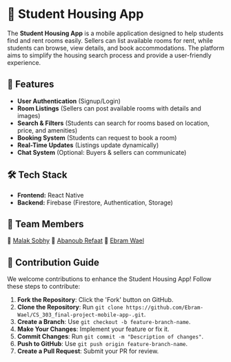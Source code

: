 # 📱 Student Housing App  
The **Student Housing App** is a mobile application designed to help students find and rent rooms easily. Sellers can list available rooms for rent, while students can browse, view details, and book accommodations. The platform aims to simplify the housing search process and provide a user-friendly experience.  

## 🚀 Features  
- **User Authentication** (Signup/Login)  
- **Room Listings** (Sellers can post available rooms with details and images)  
- **Search & Filters** (Students can search for rooms based on location, price, and amenities)  
- **Booking System** (Students can request to book a room)  
- **Real-Time Updates** (Listings update dynamically)  
- **Chat System** (Optional: Buyers & sellers can communicate)  

## 🛠️ Tech Stack  
- **Frontend:** React Native  
- **Backend:** Firebase (Firestore, Authentication, Storage)  

## 👥 Team Members  
👤 [Malak Sobhy]()
👤 [Abanoub Refaat](https://github.com/abanoub-refaat)
👤 [Ebram Wael](https://github.com/Ebram-Wael)

## 🤝 Contribution Guide

We welcome contributions to enhance the Student Housing App! Follow these steps to contribute:

1. **Fork the Repository**: Click the 'Fork' button on GitHub.
2. **Clone the Repository**: Run `git clone https://github.com/Ebram-Wael/CS_303_final-project-mobile-app-.git`.
3. **Create a Branch**: Use `git checkout -b feature-branch-name`.
4. **Make Your Changes**: Implement your feature or fix it.
5. **Commit Changes**: Run `git commit -m "Description of changes"`.
6. **Push to GitHub**: Use `git push origin feature-branch-name`.
7. **Create a Pull Request**: Submit your PR for review.
